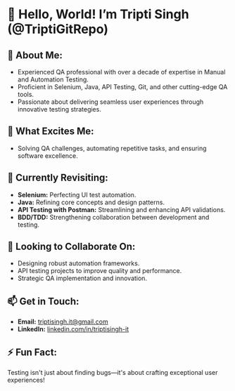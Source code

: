 # 👋 Hello, World! I’m Tripti Singh (@TriptiGitRepo)

## 📌 **About Me:**  
- Experienced QA professional with over a decade of expertise in Manual and Automation Testing.  
- Proficient in Selenium, Java, API Testing, Git, and other cutting-edge QA tools.  
- Passionate about delivering seamless user experiences through innovative testing strategies.

## 👀 **What Excites Me:**  
- Solving QA challenges, automating repetitive tasks, and ensuring software excellence.  

## 🔄 **Currently Revisiting:**  
- **Selenium:** Perfecting UI test automation.  
- **Java:** Refining core concepts and design patterns.  
- **API Testing with Postman:** Streamlining and enhancing API validations.  
- **BDD/TDD:** Strengthening collaboration between development and testing.

## 🤝 **Looking to Collaborate On:**  
- Designing robust automation frameworks.  
- API testing projects to improve quality and performance.  
- Strategic QA implementation and innovation.  

## 📫 **Get in Touch:**  
- **Email:** [triptisingh.it@gmail.com](mailto:triptisingh.it@gmail.com)  
- **LinkedIn:** [linkedin.com/in/triptisingh-it](https://www.linkedin.com/in/triptisingh-it/)  

## ⚡ **Fun Fact:**  
Testing isn't just about finding bugs—it's about crafting exceptional user experiences!
